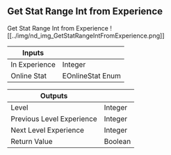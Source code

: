 ## Get Stat Range Int from Experience
Get Stat Range Int from Experience
![[../img/nd_img_GetStatRangeIntFromExperience.png]]

|Inputs||
|--|--|
| In Experience | Integer |
| Online Stat | EOnlineStat Enum |

|Outputs||
|--|--|
| Level | Integer |
| Previous Level Experience | Integer |
| Next Level Experience | Integer |
| Return Value | Boolean |
